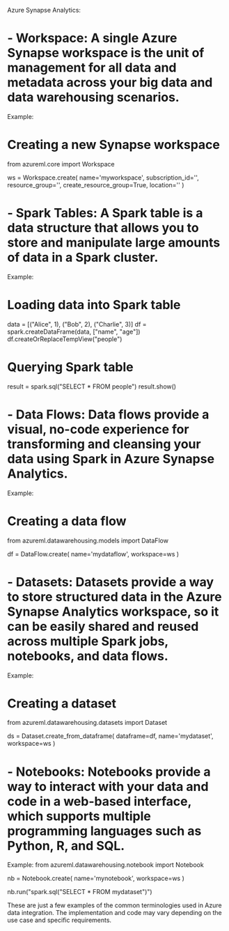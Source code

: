 Azure Synapse Analytics:
# - Workspace: A single Azure Synapse workspace is the unit of management for all data and metadata across your big data and data warehousing scenarios.

Example:
# Creating a new Synapse workspace
from azureml.core import Workspace

ws = Workspace.create(
name='myworkspace',
subscription_id='<subscription-id>',
resource_group='<resource-group>',
create_resource_group=True,
location='<location>'
)


# - Spark Tables: A Spark table is a data structure that allows you to store and manipulate large amounts of data in a Spark cluster.

Example:

# Loading data into Spark table
data = [("Alice", 1), ("Bob", 2), ("Charlie", 3)]
df = spark.createDataFrame(data, ["name", "age"])
df.createOrReplaceTempView("people")

# Querying Spark table
result = spark.sql("SELECT * FROM people")
result.show()


# - Data Flows: Data flows provide a visual, no-code experience for transforming and cleansing your data using Spark in Azure Synapse Analytics.

Example:

# Creating a data flow
from azureml.datawarehousing.models import DataFlow

df = DataFlow.create(
name='mydataflow',
workspace=ws
)


# - Datasets: Datasets provide a way to store structured data in the Azure Synapse Analytics workspace, so it can be easily shared and reused across multiple Spark jobs, notebooks, and data flows.

Example:
# Creating a dataset
from azureml.datawarehousing.datasets import Dataset

ds = Dataset.create_from_dataframe(
dataframe=df,
name='mydataset',
workspace=ws
)


# - Notebooks: Notebooks provide a way to interact with your data and code in a web-based interface, which supports multiple programming languages such as Python, R, and SQL.

Example:
from azureml.datawarehousing.notebook import Notebook

nb = Notebook.create(
name='mynotebook',
workspace=ws
)

nb.run("spark.sql("SELECT * FROM mydataset")")


These are just a few examples of the common terminologies used in Azure data integration. The implementation and code may vary depending on the use case and specific requirements.

